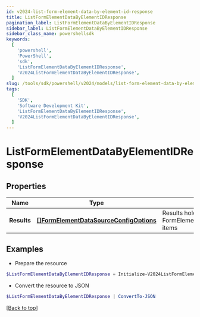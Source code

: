 ```yaml
---
id: v2024-list-form-element-data-by-element-id-response
title: ListFormElementDataByElementIDResponse
pagination_label: ListFormElementDataByElementIDResponse
sidebar_label: ListFormElementDataByElementIDResponse
sidebar_class_name: powershellsdk
keywords:
  [
    'powershell',
    'PowerShell',
    'sdk',
    'ListFormElementDataByElementIDResponse',
    'V2024ListFormElementDataByElementIDResponse',
  ]
slug: /tools/sdk/powershell/v2024/models/list-form-element-data-by-element-id-response
tags:
  [
    'SDK',
    'Software Development Kit',
    'ListFormElementDataByElementIDResponse',
    'V2024ListFormElementDataByElementIDResponse',
  ]
---
```


# ListFormElementDataByElementIDResponse

## Properties

| Name | Type | Description | Notes |
| --- | --- | --- | --- |
| **Results** | [**[]FormElementDataSourceConfigOptions**](form-element-data-source-config-options) | Results holds a list of FormElementDataSourceConfigOptions items | [optional] |

## Examples

- Prepare the resource

```powershell
$ListFormElementDataByElementIDResponse = Initialize-V2024ListFormElementDataByElementIDResponse  -Results {"results":[{"label":"Alfred 255e71dfc6e","subLabel":"Alfred.255e71dfc6e@testmail.identitysoon.com","value":"2c918084821847c5018227ced2e16676"},{"label":"Alize eba9d4cd27da","subLabel":"Alize.eba9d4cd27da@testmail.identitysoon.com","value":"2c918084821847c5018227ced2f1667c"},{"label":"Antonina 01f69c3ea","subLabel":"Antonina.01f69c3ea@testmail.identitysoon.com","value":"2c918084821847c5018227ced2f9667e"},{"label":"Ardella 21e78ce155","subLabel":"Ardella.21e78ce155@testmail.identitysoon.com","value":"2c918084821847c5018227ced2e6667a"},{"label":"Arnaldo d8582b6e17","subLabel":"Arnaldo.d8582b6e17@testmail.identitysoon.com","value":"2c918084821847c5018227ced3426686"},{"label":"Aurelia admin24828","subLabel":"Aurelia.admin24828@testmail.identitysoon.com","value":"2c918084821847c5018227ced2e16674"},{"label":"Barbara 72ca418fdd","subLabel":"Barbara.72ca418fdd@testmail.identitysoon.com","value":"2c918084821847c5018227ced2fb6680"},{"label":"Barbara ee1a2436ee","subLabel":"Barbara.ee1a2436ee@testmail.identitysoon.com","value":"2c918084821847c5018227ced2e56678"},{"label":"Baylee 652d72432f3","subLabel":"Baylee.652d72432f3@testmail.identitysoon.com","value":"2c91808582184782018227ced28b6aee"},{"label":"Brock e76b56ae4d49","subLabel":"Brock.e76b56ae4d49@testmail.identitysoon.com","value":"2c91808582184782018227ced28b6aef"}]}
```

- Convert the resource to JSON

```powershell
$ListFormElementDataByElementIDResponse | ConvertTo-JSON
```

[[Back to top]](#)
